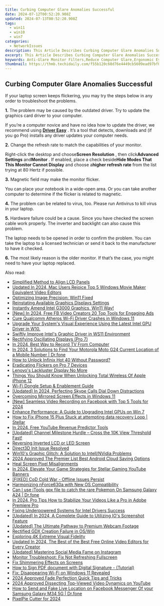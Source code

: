 ```yaml
---
title: Curbing Computer Glare Anomalies Successful
date: 2024-07-12T00:52:20.908Z
updated: 2024-07-13T00:52:20.908Z
tags:
  - win11
  - win10
  - win7
categories:
  - NetworkIssues
description: This Article Describes Curbing Computer Glare Anomalies Successful
excerpt: This Article Describes Curbing Computer Glare Anomalies Successful
keywords: Anti-Glare Monitor Filters,Reduce Computer Glare,Ergonomic Eye Strain Solutions,Glare Reduction Software,Improve Workplace Lighting,Computer Screen Anti-Reflection Techniques,Mitigate Blue Light Effects
thumbnail: https://thmb.techidaily.com/f55b120c68d76e4449cb5609ead97bf0a2f306573825bcc3d502f312c1d75f0b.png
---
```


## Curbing Computer Glare Anomalies Successful

 If your laptop screen keeps flickering, you may try the steps below in any order to troubleshoot the problems.

**1.** The problem may be caused by the outdated driver. Try to update the graphics card driver to your computer.

 If you’re a computer novice and have no idea how to update the driver, we recommend using [**Driver Easy**](https://tools.techidaily.com/drivereasy/download/) . It’s a tool that detects, downloads and (if you go Pro) installs any driver updates your computer needs.

**2.** Change the refresh rate to match the capabilities of your monitor.

 Right-click the desktop and choose**Screen Resolution** , then click**Advanced Settings** and**Monitor** . If enabled, place a check beside**Hide Modes That This Monitor Cannot Display** and choose a**higher refresh rate** from the list trying at 80 Hertz if possible.

**3.** Magnetic field may make the monitor flicker.

 You can place your notebook in a wide-open area. Or you can take another computer to determine if the flicker is related to magnetic.

**4.** The problem can be related to virus, too. Please run Antivirus to kill virus in your laptop.

**5.** Hardware failure could be a cause. Since you have checked the screen cable work properly. The inverter and backlight can also cause this problem.

 The laptop needs to be opened in order to confirm the problem. You can take the laptop to a licensed technician or send it back to the manufacturer to have it checked.

**6.** The most likely reason is the older monitor. If that’s the case, you might need to have your laptop replaced.

<ins class="adsbygoogle"
     style="display:block"
     data-ad-format="autorelaxed"
     data-ad-client="ca-pub-7571918770474297"
     data-ad-slot="1223367746"></ins>



<ins class="adsbygoogle"
     style="display:block"
     data-ad-client="ca-pub-7571918770474297"
     data-ad-slot="8358498916"
     data-ad-format="auto"
     data-full-width-responsive="true"></ins>



<span class="atpl-alsoreadstyle">Also read:</span>
<div><ul>
<li><a href="https://network-issues.techidaily.com/simplified-method-to-align-lcd-panels/"><u>Simplified Method to Align LCD Panels</u></a></li>
<li><a href="https://smart-video-editing.techidaily.com/updated-in-2024-mac-users-rejoice-top-5-windows-movie-maker-equivalent-video-editors/"><u>Updated In 2024, Mac Users Rejoice Top 5 Windows Movie Maker Equivalent Video Editors</u></a></li>
<li><a href="https://network-issues.techidaily.com/optimizing-image-precision-win11-fixed/"><u>Optimizing Image Precision: Win11 Fixed</u></a></li>
<li><a href="https://network-issues.techidaily.com/reinstating-available-graphics-displays-settings/"><u>Reinstating Available Graphics Displays Settings</u></a></li>
<li><a href="https://network-issues.techidaily.com/1719974860747-instantly-amend-intel-g3000-graphics-win11-way/"><u>Instantly Amend Intel G3000 Graphics, Win11 Way!</u></a></li>
<li><a href="https://facebook-video-recording.techidaily.com/new-in-2024-free-fb-video-creators-20-top-tools-for-engaging-ads/"><u>[New] In 2024, Free FB Video Creators  20 Top Tools for Engaging Ads</u></a></li>
<li><a href="https://network-issues.techidaily.com/cure-qualcomm-atheros-wi-fi-driver-crashes-in-windows-11/"><u>Cure Qualcomm Atheros Wi-Fi Driver Crashes in Windows 11</u></a></li>
<li><a href="https://network-issues.techidaily.com/upgrade-your-systems-visual-experience-using-the-latest-intel-gpu-driver-in-w10/"><u>Upgrade Your System's Visual Experience Using the Latest Intel GPU Driver in W10.</u></a></li>
<li><a href="https://network-issues.techidaily.com/1719974749003-swiftly-improve-intels-graphic-driver-in-ws11-environment/"><u>Swiftly Improve Intel's Graphic Driver in WS11 Environment</u></a></li>
<li><a href="https://network-issues.techidaily.com/rectifying-oscillating-displays-pro-7/"><u>Rectifying Oscillating Displays (Pro 7)</u></a></li>
<li><a href="https://visual-screen-recording.techidaily.com/in-2024-best-way-to-record-tv-from-computer/"><u>In 2024, Best Way to Record TV From Computer</u></a></li>
<li><a href="https://android-location-track.techidaily.com/in-2024-3-solutions-to-find-your-motorola-moto-g24-current-location-of-a-mobile-number-drfone-by-drfone-virtual-android/"><u>In 2024, 3 Solutions to Find Your Motorola Moto G24 Current Location of a Mobile Number | Dr.fone</u></a></li>
<li><a href="https://review-topics.techidaily.com/how-to-unlock-infinix-hot-40-without-password-by-drfone-android-unlock-android-unlock/"><u>How to Unlock Infinix Hot 40 Without Password?</u></a></li>
<li><a href="https://network-issues.techidaily.com/eradicating-flickers-on-pro-7-devices/"><u>Eradicating Flickers on Pro 7 Devices</u></a></li>
<li><a href="https://network-issues.techidaily.com/lenovos-lackluster-display-no-more/"><u>Lenovo's Lackluster Display No More</u></a></li>
<li><a href="https://ios-unlock.techidaily.com/things-you-should-know-when-unlocking-total-wireless-of-apple-iphone-12-by-drfone-ios/"><u>Things You Should Know When Unlocking Total Wireless Of Apple iPhone 12</u></a></li>
<li><a href="https://network-issues.techidaily.com/wi-fi-dongle-setup-and-enablement-guide/"><u>Wi-Fi Dongle Setup & Enablement Guide</u></a></li>
<li><a href="https://screen-activity-recording.techidaily.com/updated-in-2024-perfecting-skype-calls-dial-down-distractions/"><u>[Updated] In 2024, Perfecting Skype Calls  Dial Down Distractions</u></a></li>
<li><a href="https://network-issues.techidaily.com/overcoming-mirrored-screen-effects-in-windows-11/"><u>Overcoming Mirrored Screen Effects in Windows 11</u></a></li>
<li><a href="https://facebook-video-content.techidaily.com/new-seamless-video-recording-on-facebook-with-top-5-tools-for-2024/"><u>[New] Seamless Video Recording on Facebook with Top 5 Tools for 2024</u></a></li>
<li><a href="https://network-issues.techidaily.com/enhance-performance-a-guide-to-upgrading-intel-gpus-on-win-7/"><u>Enhance Performance: A Guide to Upgrading Intel GPUs on Win 7</u></a></li>
<li><a href="https://blog-min.techidaily.com/how-to-fix-iphone-15-plus-stuck-at-attempting-data-recovery-loop-stellar-by-stellar-data-recovery-ios-iphone-data-recovery/"><u>How to Fix iPhone 15 Plus Stuck at attempting data recovery Loop | Stellar</u></a></li>
<li><a href="https://youtube-help.techidaily.com/in-2024-free-youtube-revenue-predictor-tools/"><u>In 2024, Free YouTube Revenue Predictor Tools</u></a></li>
<li><a href="https://facebook-record-videos.techidaily.com/updated-channel-milestone-hurdle-cross-the-10k-view-threshold-fast/"><u>[Updated] Channel Milestone Hurdle – Cross the 10K View Threshold Fast!</u></a></li>
<li><a href="https://network-issues.techidaily.com/reversing-inverted-lcd-or-led-screen/"><u>Reversing Inverted LCD or LED Screen</u></a></li>
<li><a href="https://network-issues.techidaily.com/direct3d-init-issue-resolved/"><u>Direct3D Init Issue Resolved</u></a></li>
<li><a href="https://network-issues.techidaily.com/win10s-graphic-glitch-a-solution-to-intellnvidia-problems/"><u>Win10's Graphic Glitch: A Solution to Intell/NVidia Problems</u></a></li>
<li><a href="https://some-guidance.techidaily.com/2024-approved-the-premier-list-best-android-cloud-saving-options/"><u>2024 Approved  The Premier List  Best Android Cloud Saving Options</u></a></li>
<li><a href="https://network-issues.techidaily.com/heal-screen-pixel-misalignments/"><u>Heal Screen Pixel Misalignments</u></a></li>
<li><a href="https://youtube-clips.techidaily.com/in-2024-elevate-your-game-strategies-for-stellar-gaming-youtube-banners/"><u>In 2024, Elevate Your Game  Strategies for Stellar Gaming YouTube Banners</u></a></li>
<li><a href="https://network-issues.techidaily.com/fixed-cod-cold-war-offline-issues-persist/"><u>[FIXED] CoD Cold War - Offline Issues Persist</u></a></li>
<li><a href="https://network-issues.techidaily.com/harmonizing-nforce630a-with-new-os-compatibility/"><u>Harmonizing nForce630a with New OS Compatibility</u></a></li>
<li><a href="https://change-location.techidaily.com/can-i-use-itools-gpx-file-to-catch-the-rare-pokemon-on-samsung-galaxy-a24-drfone-by-drfone-virtual-android/"><u>Can I use iTools gpx file to catch the rare Pokemon On Samsung Galaxy A24 | Dr.fone</u></a></li>
<li><a href="https://ai-video-tools.techidaily.com/in-2024-pro-tips-how-to-stabilize-your-videos-like-a-pro-in-adobe-premiere-pro/"><u>In 2024, Pro Tips How to Stabilize Your Videos Like a Pro in Adobe Premiere Pro</u></a></li>
<li><a href="https://network-issues.techidaily.com/fixing-underpowered-systems-for-intel-drivers-success/"><u>Fixing Underpowered Systems for Intel Drivers Success</u></a></li>
<li><a href="https://digital-screen-recording.techidaily.com/updated-in-2024-a-complete-guide-to-utilizing-ios-screenshot-feature/"><u>[Updated] In 2024, A Complete Guide to Utilizing IO's Screenshot Feature</u></a></li>
<li><a href="https://digital-screen-recording.techidaily.com/updated-the-ultimate-pathway-to-premium-webcam-footage/"><u>[Updated] The Ultimate Pathway to Premium Webcam Footage</u></a></li>
<li><a href="https://network-issues.techidaily.com/rectified-gdx-creation-failure-in-oswin/"><u>Rectified GDX Creation Failure in OS/Win</u></a></li>
<li><a href="https://network-issues.techidaily.com/exploring-4k-extreme-visual-fidelity/"><u>Exploring 4K Extreme Visual Fidelity</u></a></li>
<li><a href="https://ai-video-apps.techidaily.com/updated-in-2024-the-best-of-the-best-free-online-video-editors-for-every-creator/"><u>Updated In 2024, The Best of the Best Free Online Video Editors for Every Creator</u></a></li>
<li><a href="https://instagram-video-recordings.techidaily.com/updated-mastering-social-media-fame-on-instagram/"><u>[Updated] Mastering Social Media Fame on Instagram</u></a></li>
<li><a href="https://network-issues.techidaily.com/monitor-troubleshoot-fix-not-refreshing-fullscreen/"><u>Monitor Troubleshoot: Fix Not Refreshing Fullscreen</u></a></li>
<li><a href="https://network-issues.techidaily.com/fix-shimmering-effects-on-screens/"><u>Fix Shimmering Effects on Screens</u></a></li>
<li><a href="https://blog-min.techidaily.com/how-to-sign-pdf-document-with-digital-signature-tutorial-by-ldigisigner-sign-a-pdf-sign-a-pdf/"><u>How to Sign PDF document with Digital Signature - (Tutorial)</u></a></li>
<li><a href="https://network-issues.techidaily.com/fix-disappearing-wi-fi-on-windows-11-revealed/"><u>Fix: Disappearing Wi-Fi on Windows 11 Revealed</u></a></li>
<li><a href="https://on-screen-recording.techidaily.com/2024-approved-fade-perfection-quick-tips-and-tricks/"><u>2024 Approved  Fade Perfection  Quick Tips and Tricks</u></a></li>
<li><a href="https://youtube-videos.techidaily.com/2024-approved-dissecting-top-viewed-video-dynamics-on-youtube/"><u>2024 Approved  Dissecting Top-Viewed Video Dynamics on YouTube</u></a></li>
<li><a href="https://location-social.techidaily.com/how-to-send-and-fake-live-location-on-facebook-messenger-of-your-samsung-galaxy-m34-5g-drfone-by-drfone-virtual-android/"><u>How to Send and Fake Live Location on Facebook Messenger Of your Samsung Galaxy M34 5G | Dr.fone</u></a></li>
<li><a href="https://facebook-video-footage.techidaily.com/pixelpie-cutter-for-2024/"><u>PixelPie Cutter for 2024</u></a></li>
</ul></div>
